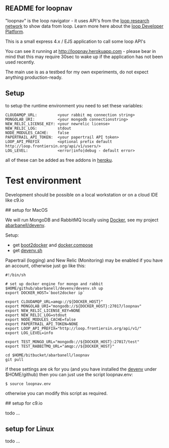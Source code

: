 README for loopnav
------------------

"loopnav" is the loop navigator - it uses API's from the [loop research
network](http://loop.frontiersin.org) to show data from loop. Learn
more here about the [loop Developer
Platform](https://loop-developers.frontiersin.org/).

This is a small express 4.x / EJS application to call some loop API's

You can see it running at http://loopnav.herokuapp.com - please bear
in mind that this may require 30sec to wake up if the application
has not been used recently.

The main use is as a testbed for my own experiments, do not expect
anything production-ready. 

## Setup 

to setup the runtime environment you need to set these variables:

```
CLOUDAMQP_URL:         <your rabbit mq connection string>
MONGOLAB_URI:          <your mongodb connectionstring> 
NEW_RELIC_LICENSE_KEY: <your newrelic license>
NEW_RELIC_LOG:         stdout
NODE_MODULES_CACHE:    false
PAPERTRAIL_API_TOKEN:  <your papertrail API token>
LOOP_API_PREFIX        <optional prefix default http://loop.frontiersin.org/api/v1/users/>
LOG_LEVEL:             <error|info|debug - default error>
```

all of these can be added as free addons in [heroku](http://www.heroku.com).

# Test environment

Development should be possible on a local workstation or on a cloud IDE like c9.io

## setup for MacOS

We will run MongoDB and RabbitMQ locally using
[Docker](https://www.docker.com/), see my project
[abarbanell/devenv](https://github.com/abarbanell/devenv).

Setup: 

- get [boot2docker](https://github.com/boot2docker/osx-installer/releases/tag/v1.6.0) 
  and [docker.compose](https://docs.docker.com/compose/install/)
- get [devenv.sh](https://github.com/abarbanell/devenv)

Papertrail (logging) and New Relic (Monitoring) may be enabled if you have an account, otherwise just go like this:


```
#!/bin/sh

# set up docker engine for mongo and rabbit
$HOME/github/abarbanell/devenv/devenv.sh up
export DOCKER_HOST=`boot2docker ip`

export CLOUDAMQP_URL=amqp://${DOCKER_HOST}"
export MONGOLAB_URI="mongodb://${DOCKER_HOST}:27017/loopnav"
export NEW_RELIC_LICENSE_KEY=NONE
export NEW_RELIC_LOG=stdout
export NODE_MODULES_CACHE=false
export PAPERTRAIL_API_TOKEN=NONE
export LOOP_API_PREFIX="http://loop.frontiersin.org/api/v1/"
export LOG_LEVEL=info

export TEST_MONGO_URL="mongodb://${DOCKER_HOST}:27017/test"
export TEST_RABBITMQ_URL="amqp://${DOCKER_HOST}"

cd $HOME/bitbucket/abarbanell/loopnav
git pull

```

if these settings are ok for you (and you have installed the
[devenv](https://github.com/abarbanell/devenv) under $HOME/github)
then you can just use the script loopnav.env:

```
$ source loopnav.env
```

otherwise you can modify this script as required.



## setup for c9.io

todo ...


## setup for Linux 

todo ...


